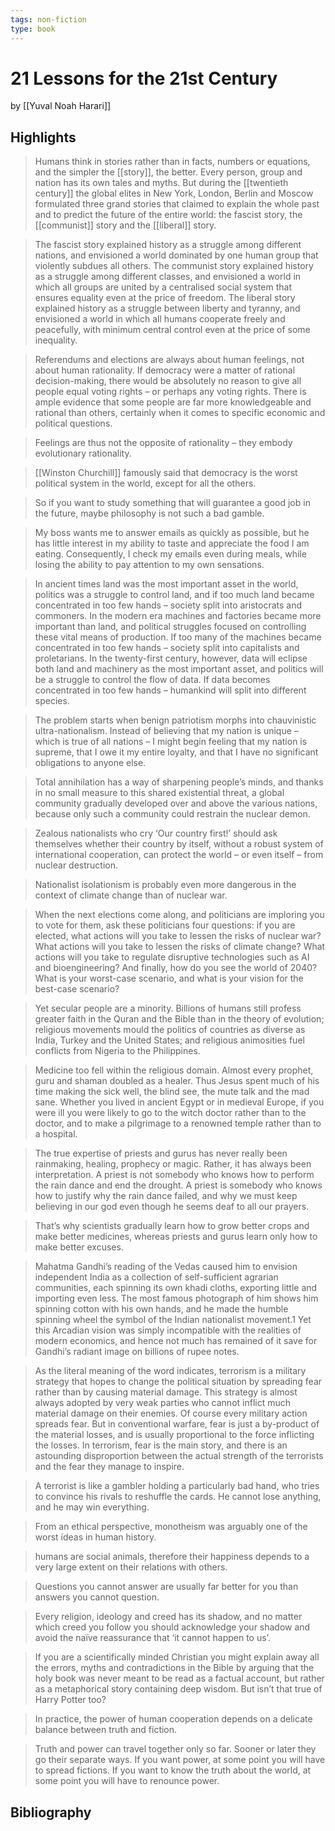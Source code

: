 ```yaml
---
tags: non-fiction
type: book
---
```


# 21 Lessons for the 21st Century
by [[Yuval Noah Harari]]

## Highlights
> Humans think in stories rather than in facts, numbers or equations, and the simpler the [[story]], the better. Every person, group and nation has its own tales and myths. But during the [[twentieth century]] the global elites in New York, London, Berlin and Moscow formulated three grand stories that claimed to explain the whole past and to predict the future of the entire world: the fascist story, the [[communist]] story and the [[liberal]] story.

> The fascist story explained history as a struggle among different nations, and envisioned a world dominated by one human group that violently subdues all others. The communist story explained history as a struggle among different classes, and envisioned a world in which all groups are united by a centralised social system that ensures equality even at the price of freedom. The liberal story explained history as a struggle between liberty and tyranny, and envisioned a world in which all humans cooperate freely and peacefully, with minimum central control even at the price of some inequality.

> Referendums and elections are always about human feelings, not about human rationality. If democracy were a matter of rational decision-making, there would be absolutely no reason to give all people equal voting rights – or perhaps any voting rights. There is ample evidence that some people are far more knowledgeable and rational than others, certainly when it comes to specific economic and political questions.

> Feelings are thus not the opposite of rationality – they embody evolutionary rationality.

> [[Winston Churchill]] famously said that democracy is the worst political system in the world, except for all the others.

> So if you want to study something that will guarantee a good job in the future, maybe philosophy is not such a bad gamble.

> My boss wants me to answer emails as quickly as possible, but he has little interest in my ability to taste and appreciate the food I am eating. Consequently, I check my emails even during meals, while losing the ability to pay attention to my own sensations.

> In ancient times land was the most important asset in the world, politics was a struggle to control land, and if too much land became concentrated in too few hands – society split into aristocrats and commoners. In the modern era machines and factories became more important than land, and political struggles focused on controlling these vital means of production. If too many of the machines became concentrated in too few hands – society split into capitalists and proletarians. In the twenty-first century, however, data will eclipse both land and machinery as the most important asset, and politics will be a struggle to control the flow of data. If data becomes concentrated in too few hands – humankind will split into different species.

> The problem starts when benign patriotism morphs into chauvinistic ultra-nationalism. Instead of believing that my nation is unique – which is true of all nations – I might begin feeling that my nation is supreme, that I owe it my entire loyalty, and that I have no significant obligations to anyone else.

> Total annihilation has a way of sharpening people’s minds, and thanks in no small measure to this shared existential threat, a global community gradually developed over and above the various nations, because only such a community could restrain the nuclear demon.

> Zealous nationalists who cry ‘Our country first!’ should ask themselves whether their country by itself, without a robust system of international cooperation, can protect the world – or even itself – from nuclear destruction.

> Nationalist isolationism is probably even more dangerous in the context of climate change than of nuclear war.

> When the next elections come along, and politicians are imploring you to vote for them, ask these politicians four questions: if you are elected, what actions will you take to lessen the risks of nuclear war? What actions will you take to lessen the risks of climate change? What actions will you take to regulate disruptive technologies such as AI and bioengineering? And finally, how do you see the world of 2040? What is your worst-case scenario, and what is your vision for the best-case scenario?

> Yet secular people are a minority. Billions of humans still profess greater faith in the Quran and the Bible than in the theory of evolution; religious movements mould the politics of countries as diverse as India, Turkey and the United States; and religious animosities fuel conflicts from Nigeria to the Philippines.

> Medicine too fell within the religious domain. Almost every prophet, guru and shaman doubled as a healer. Thus Jesus spent much of his time making the sick well, the blind see, the mute talk and the mad sane. Whether you lived in ancient Egypt or in medieval Europe, if you were ill you were likely to go to the witch doctor rather than to the doctor, and to make a pilgrimage to a renowned temple rather than to a hospital.

> The true expertise of priests and gurus has never really been rainmaking, healing, prophecy or magic. Rather, it has always been interpretation. A priest is not somebody who knows how to perform the rain dance and end the drought. A priest is somebody who knows how to justify why the rain dance failed, and why we must keep believing in our god even though he seems deaf to all our prayers.

> That’s why scientists gradually learn how to grow better crops and make better medicines, whereas priests and gurus learn only how to make better excuses.

> Mahatma Gandhi’s reading of the Vedas caused him to envision independent India as a collection of self-sufficient agrarian communities, each spinning its own khadi cloths, exporting little and importing even less. The most famous photograph of him shows him spinning cotton with his own hands, and he made the humble spinning wheel the symbol of the Indian nationalist movement.1 Yet this Arcadian vision was simply incompatible with the realities of modern economics, and hence not much has remained of it save for Gandhi’s radiant image on billions of rupee notes.

> As the literal meaning of the word indicates, terrorism is a military strategy that hopes to change the political situation by spreading fear rather than by causing material damage. This strategy is almost always adopted by very weak parties who cannot inflict much material damage on their enemies. Of course every military action spreads fear. But in conventional warfare, fear is just a by-product of the material losses, and is usually proportional to the force inflicting the losses. In terrorism, fear is the main story, and there is an astounding disproportion between the actual strength of the terrorists and the fear they manage to inspire.

> A terrorist is like a gambler holding a particularly bad hand, who tries to convince his rivals to reshuffle the cards. He cannot lose anything, and he may win everything.

> From an ethical perspective, monotheism was arguably one of the worst ideas in human history.

> humans are social animals, therefore their happiness depends to a very large extent on their relations with others.

> Questions you cannot answer are usually far better for you than answers you cannot question.

> Every religion, ideology and creed has its shadow, and no matter which creed you follow you should acknowledge your shadow and avoid the naïve reassurance that ‘it cannot happen to us’.

> If you are a scientifically minded Christian you might explain away all the errors, myths and contradictions in the Bible by arguing that the holy book was never meant to be read as a factual account, but rather as a metaphorical story containing deep wisdom. But isn’t that true of Harry Potter too?

> In practice, the power of human cooperation depends on a delicate balance between truth and fiction.

> Truth and power can travel together only so far. Sooner or later they go their separate ways. If you want power, at some point you will have to spread fictions. If you want to know the truth about the world, at some point you will have to renounce power.


## Bibliography

